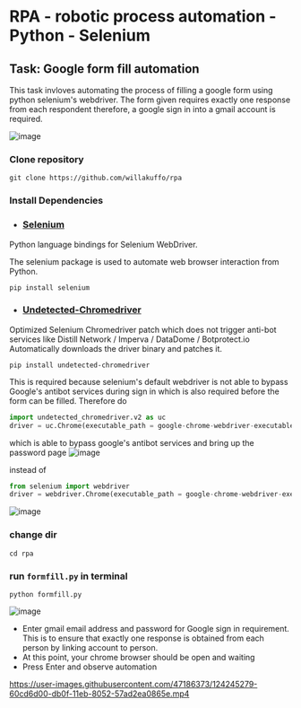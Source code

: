 # RPA  - robotic process automation - Python - Selenium

## Task: Google form fill automation
This task invloves automating the process of filling a google form using python selenium's webdriver. The form given requires exactly one response from each respondent
therefore, a google sign in into a gmail account is required.

![image](https://user-images.githubusercontent.com/47186373/124250701-a6d8ff80-db14-11eb-92b3-5b842005a931.png)



### Clone repository
~~~console
git clone https://github.com/willakuffo/rpa
~~~

### Install Dependencies
* ### [Selenium](https://pypi.org/project/selenium/)
Python language bindings for Selenium WebDriver.

The selenium package is used to automate web browser interaction from Python.
```
pip install selenium
```

* ### [Undetected-Chromedriver](https://pypi.org/project/undetected-chromedriver/)
Optimized Selenium Chromedriver patch which does not trigger anti-bot services like Distill Network / Imperva / DataDome / Botprotect.io Automatically downloads the driver binary and patches it. 

```
pip install undetected-chromedriver
```

This is required because selenium's default webdriver is not able to bypass Google's antibot services during sign in which is also required before the form can be filled.
Therefore do

```python
import undetected_chromedriver.v2 as uc
driver = uc.Chrome(executable_path = google-chrome-webdriver-executable-path)
```
which is able to bypass google's antibot services and bring up the password page
![image](https://user-images.githubusercontent.com/47186373/124255539-cd4d6980-db19-11eb-9b1c-11d64adb747c.png)

instead of

```python
from selenium import webdriver
driver = webdriver.Chrome(executable_path = google-chrome-webdriver-executable-path)
```

![image](https://user-images.githubusercontent.com/47186373/124257224-b27bf480-db1b-11eb-8871-838366f6e063.png)




### change dir 
```
cd rpa
```

### run `formfill.py` in terminal
~~~
python formfill.py
~~~
![image](https://user-images.githubusercontent.com/47186373/124242496-5198f000-db0c-11eb-94bb-5c6a505304b9.png)
* Enter gmail email address and password for Google sign in requirement. This is to ensure that exactly one response is obtained 
 from each person by linking account to person.
* At this point, your chrome browser should be open and waiting
* Press Enter and observe automation
 


https://user-images.githubusercontent.com/47186373/124245279-60cd6d00-db0f-11eb-8052-57ad2ea0865e.mp4




